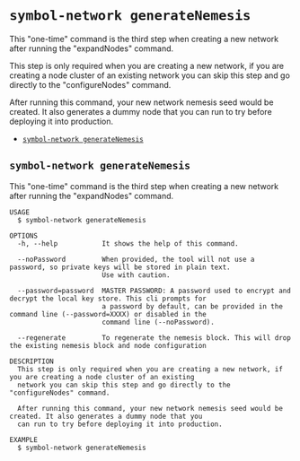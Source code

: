 `symbol-network generateNemesis`
================================

This "one-time" command is the third step when creating a new network after running the "expandNodes" command.

This step is only required when you are creating a new network, if you are creating a node cluster of an existing network you can skip this step and go directly to the "configureNodes" command.

After running this command, your new network nemesis seed would be created. It also generates a dummy node that you can run to try before deploying it into production.

* [`symbol-network generateNemesis`](#symbol-network-generatenemesis)

## `symbol-network generateNemesis`

This "one-time" command is the third step when creating a new network after running the "expandNodes" command.

```
USAGE
  $ symbol-network generateNemesis

OPTIONS
  -h, --help           It shows the help of this command.

  --noPassword         When provided, the tool will not use a password, so private keys will be stored in plain text.
                       Use with caution.

  --password=password  MASTER PASSWORD: A password used to encrypt and decrypt the local key store. This cli prompts for
                       a password by default, can be provided in the command line (--password=XXXX) or disabled in the
                       command line (--noPassword).

  --regenerate         To regenerate the nemesis block. This will drop the existing nemesis block and node configuration

DESCRIPTION
  This step is only required when you are creating a new network, if you are creating a node cluster of an existing 
  network you can skip this step and go directly to the "configureNodes" command.

  After running this command, your new network nemesis seed would be created. It also generates a dummy node that you 
  can run to try before deploying it into production.

EXAMPLE
  $ symbol-network generateNemesis
```
